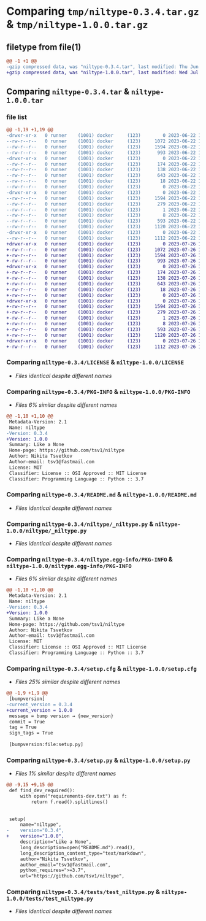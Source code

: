 # Comparing `tmp/niltype-0.3.4.tar.gz` & `tmp/niltype-1.0.0.tar.gz`

## filetype from file(1)

```diff
@@ -1 +1 @@
-gzip compressed data, was "niltype-0.3.4.tar", last modified: Thu Jun 22 15:26:25 2023, max compression
+gzip compressed data, was "niltype-1.0.0.tar", last modified: Wed Jul 26 15:55:34 2023, max compression
```

## Comparing `niltype-0.3.4.tar` & `niltype-1.0.0.tar`

### file list

```diff
@@ -1,19 +1,19 @@
-drwxr-xr-x   0 runner    (1001) docker     (123)        0 2023-06-22 15:26:25.801982 niltype-0.3.4/
--rw-r--r--   0 runner    (1001) docker     (123)     1072 2023-06-22 15:26:12.000000 niltype-0.3.4/LICENSE
--rw-r--r--   0 runner    (1001) docker     (123)     1594 2023-06-22 15:26:25.801982 niltype-0.3.4/PKG-INFO
--rw-r--r--   0 runner    (1001) docker     (123)      993 2023-06-22 15:26:12.000000 niltype-0.3.4/README.md
-drwxr-xr-x   0 runner    (1001) docker     (123)        0 2023-06-22 15:26:25.801982 niltype-0.3.4/niltype/
--rw-r--r--   0 runner    (1001) docker     (123)      174 2023-06-22 15:26:12.000000 niltype-0.3.4/niltype/__init__.py
--rw-r--r--   0 runner    (1001) docker     (123)      138 2023-06-22 15:26:12.000000 niltype-0.3.4/niltype/_nilable.py
--rw-r--r--   0 runner    (1001) docker     (123)      643 2023-06-22 15:26:12.000000 niltype-0.3.4/niltype/_niltype.py
--rw-r--r--   0 runner    (1001) docker     (123)       18 2023-06-22 15:26:12.000000 niltype-0.3.4/niltype/_version.py
--rw-r--r--   0 runner    (1001) docker     (123)        0 2023-06-22 15:26:12.000000 niltype-0.3.4/niltype/py.typed
-drwxr-xr-x   0 runner    (1001) docker     (123)        0 2023-06-22 15:26:25.801982 niltype-0.3.4/niltype.egg-info/
--rw-r--r--   0 runner    (1001) docker     (123)     1594 2023-06-22 15:26:25.000000 niltype-0.3.4/niltype.egg-info/PKG-INFO
--rw-r--r--   0 runner    (1001) docker     (123)      279 2023-06-22 15:26:25.000000 niltype-0.3.4/niltype.egg-info/SOURCES.txt
--rw-r--r--   0 runner    (1001) docker     (123)        1 2023-06-22 15:26:25.000000 niltype-0.3.4/niltype.egg-info/dependency_links.txt
--rw-r--r--   0 runner    (1001) docker     (123)        8 2023-06-22 15:26:25.000000 niltype-0.3.4/niltype.egg-info/top_level.txt
--rw-r--r--   0 runner    (1001) docker     (123)      593 2023-06-22 15:26:25.801982 niltype-0.3.4/setup.cfg
--rw-r--r--   0 runner    (1001) docker     (123)     1120 2023-06-22 15:26:12.000000 niltype-0.3.4/setup.py
-drwxr-xr-x   0 runner    (1001) docker     (123)        0 2023-06-22 15:26:25.801982 niltype-0.3.4/tests/
--rw-r--r--   0 runner    (1001) docker     (123)     1112 2023-06-22 15:26:12.000000 niltype-0.3.4/tests/test_niltype.py
+drwxr-xr-x   0 runner    (1001) docker     (123)        0 2023-07-26 15:55:34.802885 niltype-1.0.0/
+-rw-r--r--   0 runner    (1001) docker     (123)     1072 2023-07-26 15:55:24.000000 niltype-1.0.0/LICENSE
+-rw-r--r--   0 runner    (1001) docker     (123)     1594 2023-07-26 15:55:34.806885 niltype-1.0.0/PKG-INFO
+-rw-r--r--   0 runner    (1001) docker     (123)      993 2023-07-26 15:55:24.000000 niltype-1.0.0/README.md
+drwxr-xr-x   0 runner    (1001) docker     (123)        0 2023-07-26 15:55:34.802885 niltype-1.0.0/niltype/
+-rw-r--r--   0 runner    (1001) docker     (123)      174 2023-07-26 15:55:24.000000 niltype-1.0.0/niltype/__init__.py
+-rw-r--r--   0 runner    (1001) docker     (123)      138 2023-07-26 15:55:24.000000 niltype-1.0.0/niltype/_nilable.py
+-rw-r--r--   0 runner    (1001) docker     (123)      643 2023-07-26 15:55:24.000000 niltype-1.0.0/niltype/_niltype.py
+-rw-r--r--   0 runner    (1001) docker     (123)       18 2023-07-26 15:55:24.000000 niltype-1.0.0/niltype/_version.py
+-rw-r--r--   0 runner    (1001) docker     (123)        0 2023-07-26 15:55:24.000000 niltype-1.0.0/niltype/py.typed
+drwxr-xr-x   0 runner    (1001) docker     (123)        0 2023-07-26 15:55:34.802885 niltype-1.0.0/niltype.egg-info/
+-rw-r--r--   0 runner    (1001) docker     (123)     1594 2023-07-26 15:55:34.000000 niltype-1.0.0/niltype.egg-info/PKG-INFO
+-rw-r--r--   0 runner    (1001) docker     (123)      279 2023-07-26 15:55:34.000000 niltype-1.0.0/niltype.egg-info/SOURCES.txt
+-rw-r--r--   0 runner    (1001) docker     (123)        1 2023-07-26 15:55:34.000000 niltype-1.0.0/niltype.egg-info/dependency_links.txt
+-rw-r--r--   0 runner    (1001) docker     (123)        8 2023-07-26 15:55:34.000000 niltype-1.0.0/niltype.egg-info/top_level.txt
+-rw-r--r--   0 runner    (1001) docker     (123)      593 2023-07-26 15:55:34.806885 niltype-1.0.0/setup.cfg
+-rw-r--r--   0 runner    (1001) docker     (123)     1120 2023-07-26 15:55:24.000000 niltype-1.0.0/setup.py
+drwxr-xr-x   0 runner    (1001) docker     (123)        0 2023-07-26 15:55:34.802885 niltype-1.0.0/tests/
+-rw-r--r--   0 runner    (1001) docker     (123)     1112 2023-07-26 15:55:24.000000 niltype-1.0.0/tests/test_niltype.py
```

### Comparing `niltype-0.3.4/LICENSE` & `niltype-1.0.0/LICENSE`

 * *Files identical despite different names*

### Comparing `niltype-0.3.4/PKG-INFO` & `niltype-1.0.0/PKG-INFO`

 * *Files 6% similar despite different names*

```diff
@@ -1,10 +1,10 @@
 Metadata-Version: 2.1
 Name: niltype
-Version: 0.3.4
+Version: 1.0.0
 Summary: Like a None
 Home-page: https://github.com/tsv1/niltype
 Author: Nikita Tsvetkov
 Author-email: tsv1@fastmail.com
 License: MIT
 Classifier: License :: OSI Approved :: MIT License
 Classifier: Programming Language :: Python :: 3.7
```

### Comparing `niltype-0.3.4/README.md` & `niltype-1.0.0/README.md`

 * *Files identical despite different names*

### Comparing `niltype-0.3.4/niltype/_niltype.py` & `niltype-1.0.0/niltype/_niltype.py`

 * *Files identical despite different names*

### Comparing `niltype-0.3.4/niltype.egg-info/PKG-INFO` & `niltype-1.0.0/niltype.egg-info/PKG-INFO`

 * *Files 6% similar despite different names*

```diff
@@ -1,10 +1,10 @@
 Metadata-Version: 2.1
 Name: niltype
-Version: 0.3.4
+Version: 1.0.0
 Summary: Like a None
 Home-page: https://github.com/tsv1/niltype
 Author: Nikita Tsvetkov
 Author-email: tsv1@fastmail.com
 License: MIT
 Classifier: License :: OSI Approved :: MIT License
 Classifier: Programming Language :: Python :: 3.7
```

### Comparing `niltype-0.3.4/setup.cfg` & `niltype-1.0.0/setup.cfg`

 * *Files 25% similar despite different names*

```diff
@@ -1,9 +1,9 @@
 [bumpversion]
-current_version = 0.3.4
+current_version = 1.0.0
 message = bump version → {new_version}
 commit = True
 tag = True
 sign_tags = True
 
 [bumpversion:file:setup.py]
```

### Comparing `niltype-0.3.4/setup.py` & `niltype-1.0.0/setup.py`

 * *Files 1% similar despite different names*

```diff
@@ -9,15 +9,15 @@
 def find_dev_required():
     with open("requirements-dev.txt") as f:
         return f.read().splitlines()
 
 
 setup(
     name="niltype",
-    version="0.3.4",
+    version="1.0.0",
     description="Like a None",
     long_description=open("README.md").read(),
     long_description_content_type="text/markdown",
     author="Nikita Tsvetkov",
     author_email="tsv1@fastmail.com",
     python_requires=">=3.7",
     url="https://github.com/tsv1/niltype",
```

### Comparing `niltype-0.3.4/tests/test_niltype.py` & `niltype-1.0.0/tests/test_niltype.py`

 * *Files identical despite different names*

